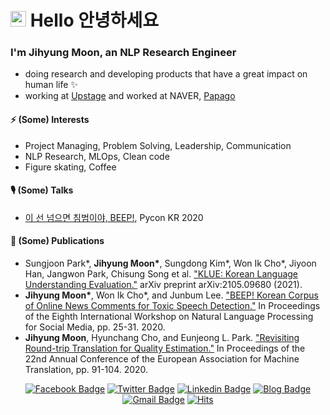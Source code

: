 # <img src="https://media.giphy.com/media/hvRJCLFzcasrR4ia7z/giphy.gif" width="25px">  Hello 안녕하세요


### I'm Jihyung Moon, an NLP Research Engineer
- doing research and developing products that have a great impact on human life ✨
- working at [Upstage](https://www.upstage.ai/) and worked at NAVER, [Papago](https://papago.naver.com/)

#### ⚡ (Some) Interests
- Project Managing, Problem Solving, Leadership, Communication
- NLP Research, MLOps, Clean code
- Figure skating, Coffee

#### 🎙 (Some) Talks
- [이 선 넘으면 침범이야, BEEP!](https://pycon.kr/2020/program/talk/62), Pycon KR 2020

#### 📄 (Some) Publications
- Sungjoon Park\*, **Jihyung Moon\***, Sungdong Kim\*, Won Ik Cho\*, Jiyoon Han, Jangwon Park, Chisung Song et al. ["KLUE: Korean Language Understanding Evaluation."](https://arxiv.org/pdf/2105.09680.pdf) arXiv preprint arXiv:2105.09680 (2021).
- **Jihyung Moon\***, Won Ik Cho\*, and Junbum Lee. ["BEEP! Korean Corpus of Online News Comments for Toxic Speech Detection."](https://www.aclweb.org/anthology/2020.socialnlp-1.4.pdf) In Proceedings of the Eighth International Workshop on Natural Language Processing for Social Media, pp. 25-31. 2020.
- **Jihyung Moon**, Hyunchang Cho, and Eunjeong L. Park. ["Revisiting Round-trip Translation for Quality Estimation."](https://www.aclweb.org/anthology/2020.eamt-1.11.pdf) In Proceedings of the 22nd Annual Conference of the European Association for Machine Translation, pp. 91-104. 2020.


<div align=center>

[![Facebook Badge](https://img.shields.io/badge/facebook-1877f2?style=flat&logo=facebook&logoColor=white&link=https://www.facebook.com/jihyung.moon.9)](https://www.facebook.com/jihyung.moon.9)
[![Twitter Badge](https://img.shields.io/badge/twitter-1DA1F2?style=flat&logo=twitter&logoColor=white&link=https://twitter.com/jihyung_moon)](https://twitter.com/jihyung_moon)
[![Linkedin Badge](https://img.shields.io/badge/LinkedIn-blue?style=flat&logo=linkedin&logoColor=white&link=https://www.linkedin.com/in/mjihyung/)](https://www.linkedin.com/in/mjihyung/)
[![Blog Badge](http://img.shields.io/badge/Blog-black?style=flat&logo=github&link=https://inmoonlight.github.io/)](https://inmoonlight.github.io/)
[![Gmail Badge](https://img.shields.io/badge/Gmail-d14836?style=flat&logo=Gmail&logoColor=white&link=mailto:mjihyung@gmail.com)](mailto:mjihyung@gmail.com)
[![Hits](https://hits.seeyoufarm.com/api/count/incr/badge.svg?url=https%3A%2F%2Fgithub.com%2Finmoonlight&count_bg=%2379C83D&title_bg=%23555555&icon=&icon_color=%23E7E7E7&title=hits&edge_flat=false)](https://hits.seeyoufarm.com)
<div>
